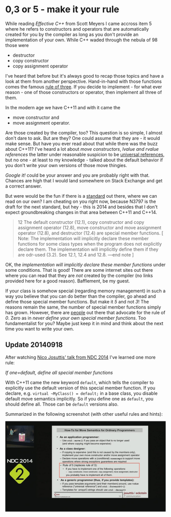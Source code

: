 # 0,3 or 5 - make it your rule #

While reading _Effective C++_ from Scott Meyers I came accross item 5 where he refers to constructors and operators that are automatically created for you by the compiler as long as you don't provide an implementation of your own. While C++ waded through the nebula of 98 those were

* destructor
* copy constructor
* copy assignment operator

I've heard that before but it's always good to recap those topics and have a look at them from another perspective. Hand-in-hand with those functions comes the famous [rule of three](http://en.wikipedia.org/wiki/Rule_of_three_%28C%2B%2B_programming%29). If you decide to implement - for what ever reason - one of those constructors or operator, then implement all three of them.

In the modern age we have C++11 and with it came the

* move constructor and
* move assignment operator.

Are those created by the compiler, too? This question is so simple, I almost don't dare to ask. But are they? One could assume that they are - it would make sense. But have you ever read about that while there was the buzz about C++11? I've heard a lot about _move constructors_, _lvalue and rvalue references_ the latter under reasonable suspicion to be [universal references](http://isocpp.org/blog/2012/11/universal-references-in-c11-scott-meyers), but no one - at least to my knowledge - talked about the default behavior if you don't write your own versions of those move thingies.

_Google it!_ could be your answer and you are probably right with that. Chances are high that I would land somewhere on Stack Exchange and get a correct answer.

But were would be the fun if there is a [standard](https://isocpp.org/files/papers/N3797.pdf) out there, where we can read on our own? I am cheating on you right now, because N3797 is the draft for the next standard, but hey - this is 2014 and besides that I don't expect groundbreaking changes in that area between C++11 and C++14.

> 12 The default constructor (12.1), copy constructor and copy assignment operator (12.8), move constructor and move assignment operator (12.8), and destructor (12.4) are special member functions. [ Note: The implementation will implicitly declare these member functions for some class types when the program does not explicitly declare them. The implementation will implicitly define them if they are odr-used (3.2). See 12.1, 12.4 and 12.8. —end note ]

OK, the _implementation will implicitly declare these member functions_ under some conditions. That is good! There are some internet sites out there where you can read that they are _not_ created by the compiler (no links provided here for a good reason). Bafflement, be my guest.

If your class is somehow special (regarding memory management) in such a way you believe  that you can do better than the compiler, go ahead and define those special member functions. But make it *5* and not _3_! The reasons remain the same, the number of special member functions simply has grown. However, there are [people](http://www.ifs.hsr.ch/Peter-Sommerlad.5826.0.html) out there that advocate for the rule of *0*. Zero as in _never define your own special member functions_. Too 	fundamentalist for you? Maybe just keep it in mind and think about the next time you want to write your own.

## Update 20140918

After watching [Nico Josuttis' talk from NDC 2014](http://vimeo.com/channels/ndc2014/97337253) I've learned one more rule:

_If one=default, define all special member functions_

With C++11 came the new keyword `default`, which tells the compiler to explicitly use the default version of this special member function. If you declare, e.g. `virtual ~MyClass() = default;` in a base class, you disable default move semantics implicitly.
So if you define one as `default`, you should define all. Those can be `default` versions also.

Summarized in the following screenshot (with other useful rules and hints):

![](./gfx/104.jpg)